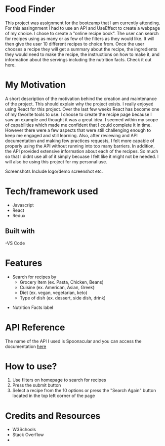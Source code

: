 # Food Finder

This project was assignment for the bootcamp that I am currently attending. For this assingnment I had to use an API and UseEffect to create a webpage of my choice. I chose to create a "online recipe book". The user can search for recipes using as many or as few of the filters as they would like. It will then give the user 10 different recipes to choice from. Once the user chooses a recipe they will get a summary about the recipe, the ingredients they would need to make the recipe, the instructions on how to make it, and information about the servings including the nutrition facts. Check it out here.

# My Motivation
A short description of the motivation behind the creation and maintenance of the project. This should explain why the project exists.
I really enjoyed using React for this project. Over the last few weeks React has become one of my favorite tools to use. I choose to create the recipe page because I saw an example and thought it was a great idea. I seemed within my scope of capabilities which made me confident that I could complete it in time. However there were a few aspects that were still challenging enough to keep me engaged and still learning. Also, after reviewing and API documentation and making few practices requests, I felt more capable of properly using the API without running into too many barriers. In addition, the API provided extensive information about each of the recipes. So much so that I didnt use all of it simply becuase I felt like it might not be needed. I will also be using this project for my personal use. 

Screenshots
Include logo/demo screenshot etc.

# Tech/framework used
- Javascript
- React
- Redux

## Built with
-VS Code

# Features
- Search for recipes by
     - Grocery Item (ex. Pasta, Chicken, Beans)
     - Cuisine (ex. American, Asian, Greek)
     - Diet (ex. vegan, vegetarian, keto)
     - Type of dish (ex. dessert, side dish, drink)
* Nutrition Facts label 

# API Reference

The name of the API I used is Spoonacular and you can access the documentation [here](https://spoonacular.com/food-api/docs) 



# How to use?

1. Use filters on homepage to search for recipes
2. Press the submit button
3. Select a recipe from the 10 options or press the "Search Again" button located in the top left corner of the page


# Credits and Resources
- W3Schools
- Stack Overflow
- 
